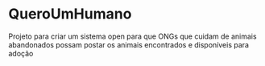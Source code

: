 # QueroUmHumano
Projeto para criar um sistema open para que ONGs que cuidam de animais abandonados possam postar os animais encontrados e disponíveis para adoção
